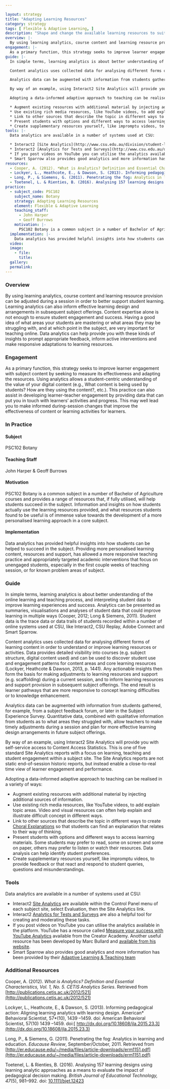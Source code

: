 ```yaml
---

layout: strategy
title: "Adapting Learning Resources"
category: strategy
tags: [ Flexible & Adaptive Learning, ]
description: "Shape and change the available learning resources to suit student needs."
overview: |-
  By using learning analytics, course content and learning resource provision can be adjusted during a session in order to better support student learning. Learning analytics can also inform effective learning design and arrangements in subsequent subject offerings. Content expertise alone is not enough to ensure student engagement and success. Having a good idea of what areas your students are mastering or what areas they may be struggling with, and at which point in the subject, are very important for teaching online. Data analytics can help provide you with these kinds of insights to prompt appropriate feedback, inform active interventions and make responsive adaptations to learning resources.
engagement: |-
  As a primary function, this strategy seeks to improve learner engagement with subject content by seeking to measure its effectiveness and adapting the resources. Using analytics allows a student-centric understanding of the value of your digital content (e.g., What content is being used by students? How are they using the content?, etc.). This practice can also assist in developing learner-teacher engagement by providing data that can put you in touch with learners’ activities and progress. This may well lead you to make informed during-session changes that improve the effectiveness of content or learning activities for learners.
guide: |-
  In simple terms, learning analytics is about better understanding of the online learning and teaching process, and interpreting student data to improve learning experiences and success. Analytics can be presented as summaries, visualisations and analyses of student data that could improve learning in multiple ways (Cooper, 2012; Long & Siemens, 2011). Student data is the trace data or data trails of students recorded within a number of online systems used at CSU, like Interact2, CSU Replay, Adobe Connect and Smart Sparrow.

  Content analytics uses collected data for analysing different forms of learning content in order to understand or improve learning resources or activities. Data provides detailed visibility into courses (e.g. subject structure, digital content used) and can be used to discover student use and engagement patterns for content areas and core learning resources (Lockyer, Heathcote & Dawson, 2013, p. 1441). Any actionable insights then form the basis for making adjustments to learning resources and support (e.g. scaffolding) during a current session, and to inform learning resources and support provision in subsequent subject offerings. The end result is learner pathways that are more responsive to concept learning difficulties or to knowledge enhancement.

  Analytics data can be augmented with information from students gathered, for example, from a subject feedback forum, or later in the Subject Experience Survey. Quantitative data, combined with qualitative information from students as to what areas they struggled with, allow teachers to make timely adjustments during a session and plan for more effective learning design arrangements in future subject offerings.

  By way of an example, using Interact2 Site Analytics will provide you with self-service access to Content Access Statistics. This is one of five standard Site Analytics reports with a focus on learning, teaching and student engagement within a subject site. The Site Analytics reports are not static end-of-session historic reports, but instead enable a close-to-real time view of learner engagement and performance.

  Adopting a data-informed adaptive approach to teaching can be realised in a variety of ways:

  * Augment existing resources with additional material by injecting additional sources of information.
  * Use existing rich media resources, like YouTube videos, to add explain topic areas. Video and visual resources can often help explain and illustrate difficult concept in different ways.
  * Link to other sources that describe the topic in different ways to create[ Choral Explanations](https://hapgood.us/2016/05/13/choral-explanations/) so that students can find an explanation that relates to their way of thinking.
  * Present students with options and different ways to access learning materials. Some students may prefer to read, some on screen and some on paper, others may prefer to listen or watch their resources. Data analysis can help identify student preferences.
  * Create supplementary resources yourself, like impromptu videos, to provide feedback or that react and respond to student queries, questions and misunderstandings.
tools: |-
  Data analytics are available in a number of systems used at CSU:

  * Interact2 [Site Analytics](http://www.csu.edu.au/division/student-learning/interact2_help/faculty-and-csu-staff/analytics-and-performance) are available within the Control Panel menu of each subject site, select Evaluation, then the Site Analytics link.
  * Interact2 [Analytics for Tests and Surveys](http://www.csu.edu.au/division/student-learning/interact2_help/faculty-and-csu-staff/tests,-pools-and-surveys) are also a helpful tool for creating and moderating these tasks.
  * If you post videos on YouTube you can utilise the analytics available in the platform. YouTube has a resource called [Measure your success with YouTube Analytics](https://creatoracademy.youtube.com/page/course/analytics-series?hl=en) available from the Creator Academy. Another useful resource has been developed by Marc Bullard and [available from his website](http://marcbullard.com/wp-content/uploads/2011/12/YouTubeAnalytics.pdf).
  * Smart Sparrow also provides good analytics and more information has been provided by their [Adaptive Learning & Teaching team](http://www.csu.edu.au/division/student-learning/home/technologies-for-learning-and-teaching)
resources:
  - Cooper, A. (2012). *What is Analytics? Definition and Essential Characteristics, Vol. 1, No. 5. CETIS Analytics Series*. Retrieved from [http://publications.cetis.ac.uk/2012/521](http://publications.cetis.ac.uk/2012/521)
  - Lockyer, L., Heathcote, E., & Dawson, S. (2013). Informing pedagogical action: Aligning learning analytics with learning design. American* Behavioral Scientist, 57*(10), 1439 –1459. doi: American Behavioral Scientist, 57(10) 1439 –1459. doi:[ http://dx.doi.org/10.18608/jla.2015.23.3](http://dx.doi.org/10.18608/jla.2015.23.3)
  - Long, P., & Siemens, G. (2011). Penetrating the fog: Analytics in learning and education. *Educause Review*, September/October, 2011. Retrieved from [http://er.educause.edu/~/media/files/article-downloads/erm1151.pdf](http://er.educause.edu/~/media/files/article-downloads/erm1151.pdf)
  - Toetenel, L. & Rienties, B. (2016). Analysing 157 learning designs using learning analytic approaches as a means to evaluate the impact of pedagogical decision making. *British Journal of Educational Technology, 47*(5), 981–992. doi: [10.1111/bjet.12423](https://doi.org/10.1111/bjet.12423)
practice:
  - subject_code: PSC102
    subject_name: Botany
    strategy: Adapting Learning Resources
    element: Flexible & Adaptive Learning
    teaching_staff:
      - John Harper
      - Geoff Burrows
    motivation: |-
      PSC102 Botany is a common subject in a number of Bachelor of Agriculture courses and provides a range of resources that, if fully utilised, will help students succeed in the subject. Information and insights on how students actually use the learning resources provided, and what resources students found to be useful is of immense value towards the development of a more personalised learning approach in a core subject.
  implementation: |-
    Data analytics has provided helpful insights into how students can be helped to succeed in the subject. Providing more personalised learning content, resources and support, has allowed a more responsive teaching practice and appropriately targeted academic interventions that focus on unengaged students, especially in the first couple weeks of teaching session, or for known problem areas of subject.
  video:
  image:
    - file:
      title:
  gallery:
  permalink:
---
```


### Overview

By using learning analytics, course content and learning resource provision can be adjusted during a session in order to better support student learning. Learning analytics can also inform effective learning design and arrangements in subsequent subject offerings. Content expertise alone is not enough to ensure student engagement and success. Having a good idea of what areas your students are mastering or what areas they may be struggling with, and at which point in the subject, are very important for teaching online. Data analytics can help provide you with these kinds of insights to prompt appropriate feedback, inform active interventions and make responsive adaptations to learning resources.

### Engagement

As a primary function, this strategy seeks to improve learner engagement with subject content by seeking to measure its effectiveness and adapting the resources. Using analytics allows a student-centric understanding of the value of your digital content (e.g., What content is being used by students? How are they using the content?, etc.). This practice can also assist in developing learner-teacher engagement by providing data that can put you in touch with learners’ activities and progress. This may well lead you to make informed during-session changes that improve the effectiveness of content or learning activities for learners.

### In Practice
<div class="u-release practice" >

<div class="practice-item">
<div class="practice-content" markdown="1">

#### Subject

PSC102 Botany

#### Teaching Staff

John Harper & Geoff Burrows

#### Motivation

PSC102 Botany is a common subject in a number of Bachelor of Agriculture courses and provides a range of resources that, if fully utilised, will help students succeed in the subject. Information and insights on how students actually use the learning resources provided, and what resources students found to be useful is of immense value towards the development of a more personalised learning approach in a core subject.

#### Implementation

Data analytics has provided helpful insights into how students can be helped to succeed in the subject. Providing more personalised learning content, resources and support, has allowed a more responsive teaching practice and appropriately targeted academic interventions that focus on unengaged students, especially in the first couple weeks of teaching session, or for known problem areas of subject.

</div>
</div>

</div>

### Guide

In simple terms, learning analytics is about better understanding of the online learning and teaching process, and interpreting student data to improve learning experiences and success. Analytics can be presented as summaries, visualisations and analyses of student data that could improve learning in multiple ways (Cooper, 2012; Long & Siemens, 2011). Student data is the trace data or data trails of students recorded within a number of online systems used at CSU, like Interact2, CSU Replay, Adobe Connect and Smart Sparrow.

Content analytics uses collected data for analysing different forms of learning content in order to understand or improve learning resources or activities. Data provides detailed visibility into courses (e.g. subject structure, digital content used) and can be used to discover student use and engagement patterns for content areas and core learning resources (Lockyer, Heathcote & Dawson, 2013, p. 1441). Any actionable insights then form the basis for making adjustments to learning resources and support (e.g. scaffolding) during a current session, and to inform learning resources and support provision in subsequent subject offerings. The end result is learner pathways that are more responsive to concept learning difficulties or to knowledge enhancement.

Analytics data can be augmented with information from students gathered, for example, from a subject feedback forum, or later in the Subject Experience Survey. Quantitative data, combined with qualitative information from students as to what areas they struggled with, allow teachers to make timely adjustments during a session and plan for more effective learning design arrangements in future subject offerings.

By way of an example, using Interact2 Site Analytics will provide you with self-service access to Content Access Statistics. This is one of five standard Site Analytics reports with a focus on learning, teaching and student engagement within a subject site. The Site Analytics reports are not static end-of-session historic reports, but instead enable a close-to-real time view of learner engagement and performance.

Adopting a data-informed adaptive approach to teaching can be realised in a variety of ways:

* Augment existing resources with additional material by injecting additional sources of information.
* Use existing rich media resources, like YouTube videos, to add explain topic areas. Video and visual resources can often help explain and illustrate difficult concept in different ways.
* Link to other sources that describe the topic in different ways to create[ Choral Explanations](https://hapgood.us/2016/05/13/choral-explanations/) so that students can find an explanation that relates to their way of thinking.
* Present students with options and different ways to access learning materials. Some students may prefer to read, some on screen and some on paper, others may prefer to listen or watch their resources. Data analysis can help identify student preferences.
* Create supplementary resources yourself, like impromptu videos, to provide feedback or that react and respond to student queries, questions and misunderstandings.

### Tools

Data analytics are available in a number of systems used at CSU:

* Interact2 [Site Analytics](http://www.csu.edu.au/division/student-learning/interact2_help/faculty-and-csu-staff/analytics-and-performance) are available within the Control Panel menu of each subject site, select Evaluation, then the Site Analytics link.
* Interact2 [Analytics for Tests and Surveys](http://www.csu.edu.au/division/student-learning/interact2_help/faculty-and-csu-staff/tests,-pools-and-surveys) are also a helpful tool for creating and moderating these tasks.
* If you post videos on YouTube you can utilise the analytics available in the platform. YouTube has a resource called [Measure your success with YouTube Analytics](https://creatoracademy.youtube.com/page/course/analytics-series?hl=en) available from the Creator Academy. Another useful resource has been developed by Marc Bullard and [available from his website](http://marcbullard.com/wp-content/uploads/2011/12/YouTubeAnalytics.pdf).
* Smart Sparrow also provides good analytics and more information has been provided by their [Adaptive Learning & Teaching team](http://www.csu.edu.au/division/student-learning/home/technologies-for-learning-and-teaching)

### Additional Resources

<div class="apa-ref" markdown="1">

Cooper, A. (2012). *What is Analytics? Definition and Essential Characteristics, Vol. 1, No. 5. CETIS Analytics Series*. Retrieved from [http://publications.cetis.ac.uk/2012/521](http://publications.cetis.ac.uk/2012/521)

Lockyer, L., Heathcote, E., & Dawson, S. (2013). Informing pedagogical action: Aligning learning analytics with learning design. American* Behavioral Scientist, 57*(10), 1439 –1459. doi: American Behavioral Scientist, 57(10) 1439 –1459. doi:[ http://dx.doi.org/10.18608/jla.2015.23.3](http://dx.doi.org/10.18608/jla.2015.23.3)

Long, P., & Siemens, G. (2011). Penetrating the fog: Analytics in learning and education. *Educause Review*, September/October, 2011. Retrieved from [http://er.educause.edu/~/media/files/article-downloads/erm1151.pdf](http://er.educause.edu/~/media/files/article-downloads/erm1151.pdf)

Toetenel, L. & Rienties, B. (2016). Analysing 157 learning designs using learning analytic approaches as a means to evaluate the impact of pedagogical decision making. *British Journal of Educational Technology, 47*(5), 981–992. doi: [10.1111/bjet.12423](https://doi.org/10.1111/bjet.12423)

</div>
